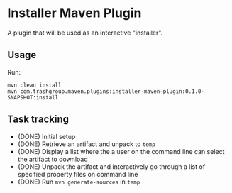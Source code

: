 # Installer Maven Plugin

A plugin that will be used as an interactive "installer".

## Usage

Run: 

    mvn clean install
    mvn com.trashgroup.maven.plugins:installer-maven-plugin:0.1.0-SNAPSHOT:install

## Task tracking 

- (DONE) Initial setup
- (DONE) Retrieve an artifact and unpack to `temp`
- (DONE) Display a list where the a user on the command line can select the artifact to download
- (DONE) Unpack the artifact and interactively go through a list of specified property files on command line
- (DONE) Run `mvn generate-sources` in `temp`